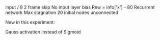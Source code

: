 input / 8
2 frame skip
No input layer bias
Rew = info['x'] - 80
Recurrent network
Max stagnation 20 
initial nodes unconnected 

New in this experiment:

Gauss activation instead of Sigmoid